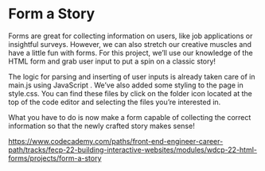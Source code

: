 # Form a Story

Forms are great for collecting information on users, like job applications or insightful surveys. However, we can also stretch our creative muscles and have a little fun with forms. For this project, we’ll use our knowledge of the HTML form and grab user input to put a spin on a classic story!

The logic for parsing and inserting of user inputs is already taken care of in main.js using JavaScript . We’ve also added some styling to the page in style.css. You can find these files by click on the folder icon located at the top of the code editor and selecting the files you’re interested in.

What you have to do is now make a form capable of collecting the correct information so that the newly crafted story makes sense!

<https://www.codecademy.com/paths/front-end-engineer-career-path/tracks/fecp-22-building-interactive-websites/modules/wdcp-22-html-forms/projects/form-a-story>
